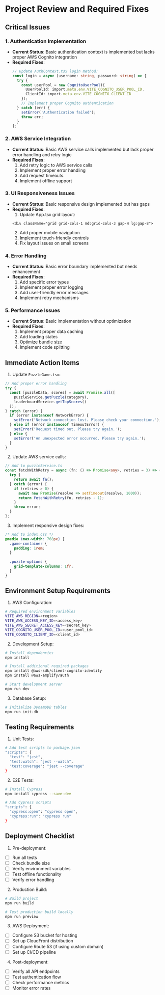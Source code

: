 # Project Review and Required Fixes

## Critical Issues

### 1. Authentication Implementation
- **Current Status**: Basic authentication context is implemented but lacks proper AWS Cognito integration
- **Required Fixes**:
  ```typescript
  // Update AuthContext.tsx login method:
  const login = async (username: string, password: string) => {
    try {
      const userPool = new CognitoUserPool({
        UserPoolId: import.meta.env.VITE_COGNITO_USER_POOL_ID,
        ClientId: import.meta.env.VITE_COGNITO_CLIENT_ID
      });
      // Implement proper Cognito authentication
    } catch (err) {
      setError('Authentication failed');
      throw err;
    }
  };
  ```

### 2. AWS Service Integration
- **Current Status**: Basic AWS service calls implemented but lack proper error handling and retry logic
- **Required Fixes**:
  1. Add retry logic to AWS service calls
  2. Implement proper error handling
  3. Add request timeouts
  4. Implement offline support

### 3. UI Responsiveness Issues
- **Current Status**: Basic responsive design implemented but has gaps
- **Required Fixes**:
  1. Update App.tsx grid layout:
  ```tsx
  <div className="grid grid-cols-1 md:grid-cols-3 gap-4 lg:gap-8">
  ```
  2. Add proper mobile navigation
  3. Implement touch-friendly controls
  4. Fix layout issues on small screens

### 4. Error Handling
- **Current Status**: Basic error boundary implemented but needs enhancement
- **Required Fixes**:
  1. Add specific error types
  2. Implement proper error logging
  3. Add user-friendly error messages
  4. Implement retry mechanisms

### 5. Performance Issues
- **Current Status**: Basic implementation without optimization
- **Required Fixes**:
  1. Implement proper data caching
  2. Add loading states
  3. Optimize bundle size
  4. Implement code splitting

## Immediate Action Items

1. Update `PuzzleGame.tsx`:
```typescript
// Add proper error handling
try {
  const [puzzleData, scores] = await Promise.all([
    puzzleService.getPuzzle(category),
    leaderboardService.getTopScores()
  ]);
} catch (error) {
  if (error instanceof NetworkError) {
    setError('Network connection lost. Please check your connection.');
  } else if (error instanceof TimeoutError) {
    setError('Request timed out. Please try again.');
  } else {
    setError('An unexpected error occurred. Please try again.');
  }
}
```

2. Update AWS service calls:
```typescript
// Add to puzzleService.ts
const fetchWithRetry = async (fn: () => Promise<any>, retries = 3) => {
  try {
    return await fn();
  } catch (error) {
    if (retries > 0) {
      await new Promise(resolve => setTimeout(resolve, 1000));
      return fetchWithRetry(fn, retries - 1);
    }
    throw error;
  }
};
```

3. Implement responsive design fixes:
```css
/* Add to index.css */
@media (max-width: 768px) {
  .game-container {
    padding: 1rem;
  }
  
  .puzzle-options {
    grid-template-columns: 1fr;
  }
}
```

## Environment Setup Requirements

1. AWS Configuration:
```bash
# Required environment variables
VITE_AWS_REGION=<region>
VITE_AWS_ACCESS_KEY_ID=<access_key>
VITE_AWS_SECRET_ACCESS_KEY=<secret_key>
VITE_COGNITO_USER_POOL_ID=<user_pool_id>
VITE_COGNITO_CLIENT_ID=<client_id>
```

2. Development Setup:
```bash
# Install dependencies
npm install

# Install additional required packages
npm install @aws-sdk/client-cognito-identity
npm install @aws-amplify/auth

# Start development server
npm run dev
```

3. Database Setup:
```bash
# Initialize DynamoDB tables
npm run init-db
```

## Testing Requirements

1. Unit Tests:
```bash
# Add test scripts to package.json
"scripts": {
  "test": "jest",
  "test:watch": "jest --watch",
  "test:coverage": "jest --coverage"
}
```

2. E2E Tests:
```bash
# Install Cypress
npm install cypress --save-dev

# Add Cypress scripts
"scripts": {
  "cypress:open": "cypress open",
  "cypress:run": "cypress run"
}
```

## Deployment Checklist

1. Pre-deployment:
- [ ] Run all tests
- [ ] Check bundle size
- [ ] Verify environment variables
- [ ] Test offline functionality
- [ ] Verify error handling

2. Production Build:
```bash
# Build project
npm run build

# Test production build locally
npm run preview
```

3. AWS Deployment:
- [ ] Configure S3 bucket for hosting
- [ ] Set up CloudFront distribution
- [ ] Configure Route 53 (if using custom domain)
- [ ] Set up CI/CD pipeline

4. Post-deployment:
- [ ] Verify all API endpoints
- [ ] Test authentication flow
- [ ] Check performance metrics
- [ ] Monitor error rates